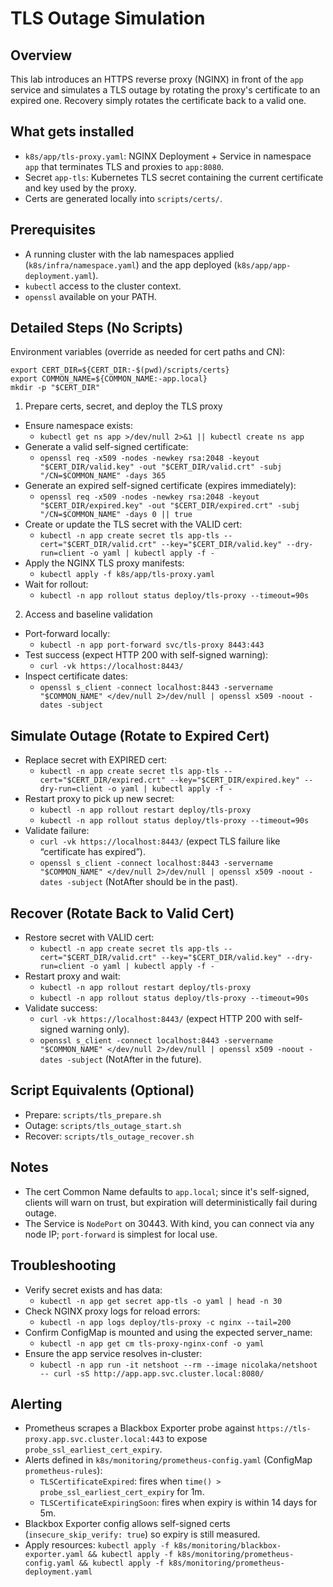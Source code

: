 TLS Outage Simulation
=====================

Overview
--------

This lab introduces an HTTPS reverse proxy (NGINX) in front of the `app` service and simulates a TLS outage by rotating the proxy's certificate to an expired one. Recovery simply rotates the certificate back to a valid one.

What gets installed
-------------------

- `k8s/app/tls-proxy.yaml`: NGINX Deployment + Service in namespace `app` that terminates TLS and proxies to `app:8080`.
- Secret `app-tls`: Kubernetes TLS secret containing the current certificate and key used by the proxy.
- Certs are generated locally into `scripts/certs/`.

Prerequisites
-------------

- A running cluster with the lab namespaces applied (`k8s/infra/namespace.yaml`) and the app deployed (`k8s/app/app-deployment.yaml`).
- `kubectl` access to the cluster context.
- `openssl` available on your PATH.

Detailed Steps (No Scripts)
--------------------------

Environment variables (override as needed for cert paths and CN):

```
export CERT_DIR=${CERT_DIR:-$(pwd)/scripts/certs}
export COMMON_NAME=${COMMON_NAME:-app.local}
mkdir -p "$CERT_DIR"
```

1) Prepare certs, secret, and deploy the TLS proxy

- Ensure namespace exists:
  - `kubectl get ns app >/dev/null 2>&1 || kubectl create ns app`
- Generate a valid self-signed certificate:
  - `openssl req -x509 -nodes -newkey rsa:2048 -keyout "$CERT_DIR/valid.key" -out "$CERT_DIR/valid.crt" -subj "/CN=$COMMON_NAME" -days 365`
- Generate an expired self-signed certificate (expires immediately):
  - `openssl req -x509 -nodes -newkey rsa:2048 -keyout "$CERT_DIR/expired.key" -out "$CERT_DIR/expired.crt" -subj "/CN=$COMMON_NAME" -days 0 || true`
- Create or update the TLS secret with the VALID cert:
  - `kubectl -n app create secret tls app-tls --cert="$CERT_DIR/valid.crt" --key="$CERT_DIR/valid.key" --dry-run=client -o yaml | kubectl apply -f -`
- Apply the NGINX TLS proxy manifests:
  - `kubectl apply -f k8s/app/tls-proxy.yaml`
- Wait for rollout:
  - `kubectl -n app rollout status deploy/tls-proxy --timeout=90s`

2) Access and baseline validation

- Port-forward locally:
  - `kubectl -n app port-forward svc/tls-proxy 8443:443`
- Test success (expect HTTP 200 with self-signed warning):
  - `curl -vk https://localhost:8443/`
- Inspect certificate dates:
  - `openssl s_client -connect localhost:8443 -servername "$COMMON_NAME" </dev/null 2>/dev/null | openssl x509 -noout -dates -subject`

Simulate Outage (Rotate to Expired Cert)
----------------------------------------

- Replace secret with EXPIRED cert:
  - `kubectl -n app create secret tls app-tls --cert="$CERT_DIR/expired.crt" --key="$CERT_DIR/expired.key" --dry-run=client -o yaml | kubectl apply -f -`
- Restart proxy to pick up new secret:
  - `kubectl -n app rollout restart deploy/tls-proxy`
  - `kubectl -n app rollout status deploy/tls-proxy --timeout=90s`
- Validate failure:
  - `curl -vk https://localhost:8443/` (expect TLS failure like “certificate has expired”).
  - `openssl s_client -connect localhost:8443 -servername "$COMMON_NAME" </dev/null 2>/dev/null | openssl x509 -noout -dates -subject` (NotAfter should be in the past).

Recover (Rotate Back to Valid Cert)
-----------------------------------

- Restore secret with VALID cert:
  - `kubectl -n app create secret tls app-tls --cert="$CERT_DIR/valid.crt" --key="$CERT_DIR/valid.key" --dry-run=client -o yaml | kubectl apply -f -`
- Restart proxy and wait:
  - `kubectl -n app rollout restart deploy/tls-proxy`
  - `kubectl -n app rollout status deploy/tls-proxy --timeout=90s`
- Validate success:
  - `curl -vk https://localhost:8443/` (expect HTTP 200 with self-signed warning only).
  - `openssl s_client -connect localhost:8443 -servername "$COMMON_NAME" </dev/null 2>/dev/null | openssl x509 -noout -dates -subject` (NotAfter in the future).

Script Equivalents (Optional)
-----------------------------

- Prepare: `scripts/tls_prepare.sh`
- Outage: `scripts/tls_outage_start.sh`
- Recover: `scripts/tls_outage_recover.sh`

Notes
-----

- The cert Common Name defaults to `app.local`; since it's self-signed, clients will warn on trust, but expiration will deterministically fail during outage.
- The Service is `NodePort` on 30443. With kind, you can connect via any node IP; `port-forward` is simplest for local use.
 

Troubleshooting
---------------

- Verify secret exists and has data:
  - `kubectl -n app get secret app-tls -o yaml | head -n 30`
- Check NGINX proxy logs for reload errors:
  - `kubectl -n app logs deploy/tls-proxy -c nginx --tail=200`
- Confirm ConfigMap is mounted and using the expected server_name:
  - `kubectl -n app get cm tls-proxy-nginx-conf -o yaml`
- Ensure the app service resolves in-cluster:
  - `kubectl -n app run -it netshoot --rm --image nicolaka/netshoot -- curl -sS http://app.app.svc.cluster.local:8080/`

Alerting
--------

- Prometheus scrapes a Blackbox Exporter probe against `https://tls-proxy.app.svc.cluster.local:443` to expose `probe_ssl_earliest_cert_expiry`.
- Alerts defined in `k8s/monitoring/prometheus-config.yaml` (ConfigMap `prometheus-rules`):
  - `TLSCertificateExpired`: fires when `time() > probe_ssl_earliest_cert_expiry` for 1m.
  - `TLSCertificateExpiringSoon`: fires when expiry is within 14 days for 5m.
- Blackbox Exporter config allows self-signed certs (`insecure_skip_verify: true`) so expiry is still measured.
- Apply resources: `kubectl apply -f k8s/monitoring/blackbox-exporter.yaml && kubectl apply -f k8s/monitoring/prometheus-config.yaml && kubectl apply -f k8s/monitoring/prometheus-deployment.yaml`
